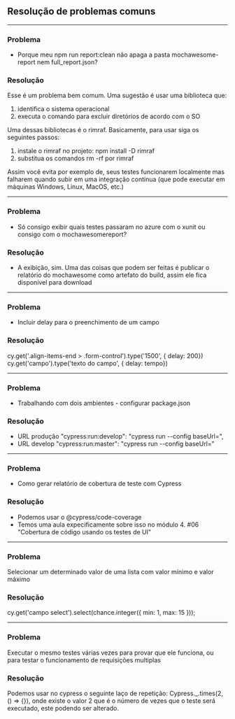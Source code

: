 ## Resolução de problemas comuns
--------------------------------------------------------------------------
### Problema
* Porque meu npm run report:clean não apaga a pasta mochawesome-report nem full_report.json?
### Resolução
Esse é um problema bem comum. Uma sugestão é usar uma biblioteca que:
1. identifica o sistema operacional
2. executa o comando para excluir diretórios de acordo com o SO

Uma dessas bibliotecas é o rimraf. Basicamente, para usar siga os seguintes passos:
1. instale o rimraf no projeto: npm install -D rimraf
2. substitua os comandos rm -rf por rimraf

Assim você evita por exemplo de, seus testes funcionarem localmente mas falharem quando subir em uma integração contínua (que pode executar em máquinas Windows, Linux, MacOS, etc.)

--------------------------------------------------------------------------
### Problema
- Só consigo exibir quais testes passaram no azure com o xunit ou consigo com o mochawesomereport?
### Resolução
- A exibição, sim. Uma das coisas que podem ser feitas é publicar o relatório do mochawesome como artefato do build, assim ele fica disponível para download

--------------------------------------------------------------------------
### Problema
- Incluir delay para o preenchimento de um campo
### Resolução
cy.get('.align-items-end > .form-control').type('1500', { delay: 200})
cy.get('campo').type('texto do campo', { delay: tempo})

--------------------------------------------------------------------------
### Problema
- Trabalhando com dois ambientes - configurar package.json
### Resolução
- URL  produção
"cypress:run:develop": "cypress run --config baseUrl=",
- URL develop
    "cypress:run:master": "cypress run --config baseUrl="
    
--------------------------------------------------------------------------    
### Problema
- Como gerar relatório de cobertura de teste com Cypress

### Resolução
- Podemos usar o @cypress/code-coverage   
- Temos uma aula expecificamente sobre isso no módulo 4. #06 "Cobertura de código usando os testes de UI"

--------------------------------------------------------------------------    
### Problema
Selecionar um determinado valor de uma lista com valor mínimo e valor máximo

### Resolução
cy.get('campo select').select(chance.integer({ min: 1, max: 15 }));

--------------------------------------------------------------------------    
### Problema
Executar o mesmo testes várias vezes para provar que ele funciona, ou para testar o funcionamento de requisições multiplas

### Resolução
Podemos usar no cypress o seguinte laço de repetição: Cypress._.times(2, () => {}), onde existe o valor 2 que é o número de vezes que o teste será executado, este podendo ser alterado.

